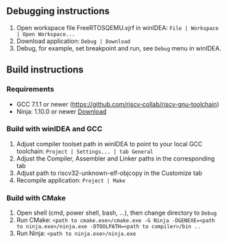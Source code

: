 Debugging instructions
-------------
1. Open workspace file FreeRTOSQEMU.xjrf in winIDEA: `File | Workspace | Open Workspace...`
2. Download application: `Debug | Download`
3. Debug, for example, set breakpoint and run, see `Debug` menu in winIDEA.

Build instructions
---------------------------

### Requirements
- GCC 7.1.1 or newer (https://github.com/riscv-collab/riscv-gnu-toolchain)
- Ninja: 1.10.0 or newer [Download](https://github.com/ninja-build/ninja/releases/tag/v1.10.1)

### Build with winIDEA and GCC
1. Adjust compiler toolset path in winIDEA to point to your local GCC toolchain: `Project | Settings... | tab General`
2. Adjust the Compiler, Assembler and Linker paths in the corresponding tab
3. Adjust path to riscv32-unknown-elf-objcopy in the Customize tab
4. Recompile application: `Project | Make`

### Build with CMake
1. Open shell (cmd, power shell, bash, ...), then change directory to `Debug`
2. Run CMake: `<path to cmake.exe>/cmake.exe -G Ninja -DGENEXE=<path to ninja.exe>/ninja.exe -DTOOLPATH=<path to compiler>/bin ..`
3. Run Ninja: `<path to ninja.exe>/ninja.exe`
